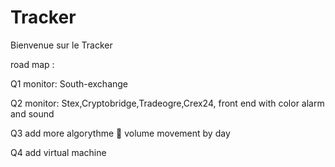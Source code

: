# Tracker

Bienvenue sur le Tracker 









road map :

Q1 monitor: South-exchange

Q2 monitor: Stex,Cryptobridge,Tradeogre,Crex24,
   front end  with color alarm and sound
  
    
Q3 add more algorythme 👀   volume movement by day

Q4 add virtual machine


